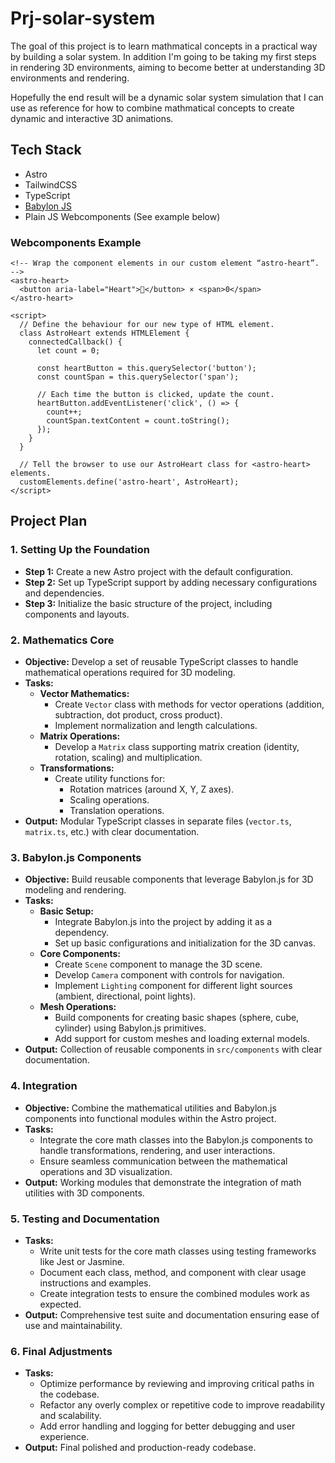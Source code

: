 # Prj-solar-system

The goal of this project is to learn mathmatical concepts in a practical way by building a solar system. In addition I'm going to be taking my first steps in rendering 3D environments, aiming to become better at understanding 3D environments and rendering.

Hopefully the end result will be a dynamic solar system simulation that I can use as reference for how to combine mathmatical concepts to create dynamic and interactive 3D animations.

## Tech Stack

- Astro
- TailwindCSS
- TypeScript
- [Babylon JS](https://www.babylonjs.com/)
- Plain JS Webcomponents (See example below)

### Webcomponents Example

```astro
<!-- Wrap the component elements in our custom element “astro-heart”. -->
<astro-heart>
  <button aria-label="Heart">💜</button> × <span>0</span>
</astro-heart>

<script>
  // Define the behaviour for our new type of HTML element.
  class AstroHeart extends HTMLElement {
    connectedCallback() {
      let count = 0;

      const heartButton = this.querySelector('button');
      const countSpan = this.querySelector('span');

      // Each time the button is clicked, update the count.
      heartButton.addEventListener('click', () => {
        count++;
        countSpan.textContent = count.toString();
      });
    }
  }

  // Tell the browser to use our AstroHeart class for <astro-heart> elements.
  customElements.define('astro-heart', AstroHeart);
</script>
```

## Project Plan

### 1. **Setting Up the Foundation**

- **Step 1:** Create a new Astro project with the default configuration.
- **Step 2:** Set up TypeScript support by adding necessary configurations and dependencies.
- **Step 3:** Initialize the basic structure of the project, including components and layouts.

### 2. **Mathematics Core**

- **Objective:** Develop a set of reusable TypeScript classes to handle mathematical operations required for 3D modeling.
- **Tasks:**
  - **Vector Mathematics:**
    - Create `Vector` class with methods for vector operations (addition, subtraction, dot product, cross product).
    - Implement normalization and length calculations.
  - **Matrix Operations:**
    - Develop a `Matrix` class supporting matrix creation (identity, rotation, scaling) and multiplication.
  - **Transformations:**
    - Create utility functions for:
      - Rotation matrices (around X, Y, Z axes).
      - Scaling operations.
      - Translation operations.
- **Output:** Modular TypeScript classes in separate files (`vector.ts`, `matrix.ts`, etc.) with clear documentation.

### 3. **Babylon.js Components**

- **Objective:** Build reusable components that leverage Babylon.js for 3D modeling and rendering.
- **Tasks:**
  - **Basic Setup:**
    - Integrate Babylon.js into the project by adding it as a dependency.
    - Set up basic configurations and initialization for the 3D canvas.
  - **Core Components:**
    - Create `Scene` component to manage the 3D scene.
    - Develop `Camera` component with controls for navigation.
    - Implement `Lighting` component for different light sources (ambient, directional, point lights).
  - **Mesh Operations:**
    - Build components for creating basic shapes (sphere, cube, cylinder) using Babylon.js primitives.
    - Add support for custom meshes and loading external models.
- **Output:** Collection of reusable components in `src/components` with clear documentation.

### 4. **Integration**

- **Objective:** Combine the mathematical utilities and Babylon.js components into functional modules within the Astro project.
- **Tasks:**
  - Integrate the core math classes into the Babylon.js components to handle transformations, rendering, and user interactions.
  - Ensure seamless communication between the mathematical operations and 3D visualization.
- **Output:** Working modules that demonstrate the integration of math utilities with 3D components.

### 5. **Testing and Documentation**

- **Tasks:**
  - Write unit tests for the core math classes using testing frameworks like Jest or Jasmine.
  - Document each class, method, and component with clear usage instructions and examples.
  - Create integration tests to ensure the combined modules work as expected.
- **Output:** Comprehensive test suite and documentation ensuring ease of use and maintainability.

### 6. **Final Adjustments**

- **Tasks:**
  - Optimize performance by reviewing and improving critical paths in the codebase.
  - Refactor any overly complex or repetitive code to improve readability and scalability.
  - Add error handling and logging for better debugging and user experience.
- **Output:** Final polished and production-ready codebase.
